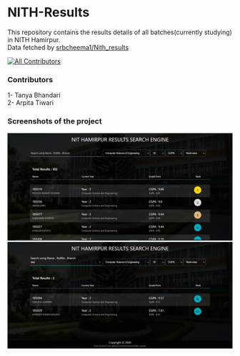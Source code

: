 # NITH-Results
This repository contains the results details of all batches(currently studying) in NITH Hamirpur.<br/>
Data fetched by [srbcheema1/Nith_results](https://github.com/srbcheema1/Nith_results)<br>

[![All Contributors](https://img.shields.io/badge/all_contributors-3-orange.svg?style=flat-square)](#contributors)

### Contributors
1- Tanya Bhandari<br/>
2- Arpita Tiwari

### Screenshots of the project
![img 1](images/img2.jpg)
![img 2](images/img1.jpg)



